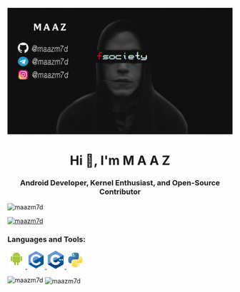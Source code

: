 ![img](img/banner.png)


<h1 align="center">Hi 👋, I'm M A A Z</h1>
<h3 align="center">Android Developer, Kernel Enthusiast, and Open-Source Contributor</h3>

<p align="left"> <img src="https://komarev.com/ghpvc/?username=maazm7d&label=Profile%20views&color=0e75b6&style=flat" alt="maazm7d" /> </p>

<p align="left"> <a href="https://github.com/ryo-ma/github-profile-trophy"><img src="https://github-profile-trophy.vercel.app/?username=maazm7d" alt="maazm7d" /></a> </p>

<h3 align="left">Languages and Tools:</h3>
<p align="left"> <a href="https://developer.android.com" target="_blank" rel="noreferrer"> <img src="https://raw.githubusercontent.com/devicons/devicon/master/icons/android/android-original-wordmark.svg" alt="android" width="40" height="40"/> </a> <a href="https://www.cprogramming.com/" target="_blank" rel="noreferrer"> <img src="https://raw.githubusercontent.com/devicons/devicon/master/icons/c/c-original.svg" alt="c" width="40" height="40"/> </a> <a href="https://www.w3schools.com/cpp/" target="_blank" rel="noreferrer"> <img src="https://raw.githubusercontent.com/devicons/devicon/master/icons/cplusplus/cplusplus-original.svg" alt="cplusplus" width="40" height="40"/> </a> <a href="https://www.python.org" target="_blank" rel="noreferrer"> <img src="https://raw.githubusercontent.com/devicons/devicon/master/icons/python/python-original.svg" alt="python" width="40" height="40"/> </a> </p>

<p><img align="left" src="https://github-readme-stats.vercel.app/api/top-langs?username=maazm7d&show_icons=true&locale=en&layout=compact" alt="maazm7d" /></p>

<p>&nbsp;<img align="center" src="https://github-readme-stats.vercel.app/api?username=maazm7d&show_icons=true&locale=en&bg_color=000000&text_color=ffffff&hide_border=true" alt="maazm7d" /></p>
